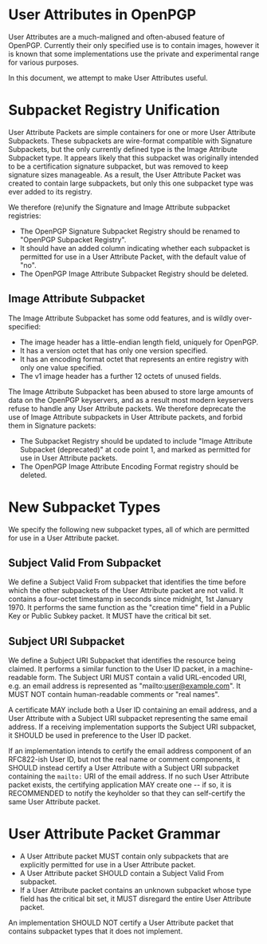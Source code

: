 # User Attributes in OpenPGP

User Attributes are a much-maligned and often-abused feature of OpenPGP.
Currently their only specified use is to contain images, however it is known that some implementations use the private and experimental range for various purposes.

In this document, we attempt to make User Attributes useful.

# Subpacket Registry Unification

User Attribute Packets are simple containers for one or more User Attribute Subpackets.
These subpackets are wire-format compatible with Signature Subpackets, but the only currently defined type is the Image Attribute Subpacket type.
It appears likely that this subpacket was originally intended to be a certification signature subpacket, but was removed to keep signature sizes manageable.
As a result, the User Attribute Packet was created to contain large subpackets, but only this one subpacket type was ever added to its registry.

We therefore (re)unify the Signature and Image Attribute subpacket registries:

* The OpenPGP Signature Subpacket Registry should be renamed to "OpenPGP Subpacket Registry".
* It should have an added column indicating whether each subpacket is permitted for use in a User Attribute Packet, with the default value of "no".
* The OpenPGP Image Attribute Subpacket Registry should be deleted.

## Image Attribute Subpacket

The Image Attribute Subpacket has some odd features, and is wildly over-specified:

* The image header has a little-endian length field, uniquely for OpenPGP.
* It has a version octet that has only one version specified.
* It has an encoding format octet that represents an entire registry with only one value specified.
* The v1 image header has a further 12 octets of unused fields.

The Image Attribute Subpacket has been abused to store large amounts of data on the OpenPGP keyservers, and as a result most modern keyservers refuse to handle any User Attribute packets.
We therefore deprecate the use of Image Attribute subpackets in User Attribute packets, and forbid them in Signature packets:

* The Subpacket Registry should be updated to include "Image Attribute Subpacket (deprecated)" at code point 1, and marked as permitted for use in User Attribute packets.
* The OpenPGP Image Attribute Encoding Format registry should be deleted.

# New Subpacket Types

We specify the following new subpacket types, all of which are permitted for use in a User Attribute packet.

## Subject Valid From Subpacket

We define a Subject Valid From subpacket that identifies the time before which the other subpackets of the User Attribute packet are not valid.
It contains a four-octet timestamp in seconds since midnight, 1st January 1970.
It performs the same function as the "creation time" field in a Public Key or Public Subkey packet.
It MUST have the critical bit set.

## Subject URI Subpacket

We define a Subject URI Subpacket that identifies the resource being claimed.
It performs a similar function to the User ID packet, in a machine-readable form.
The Subject URI MUST contain a valid URL-encoded URI, e.g. an email address is represented as "mailto:user@example.com".
It MUST NOT contain human-readable comments or "real names".

A certificate MAY include both a User ID containing an email address, and a User Attribute with a Subject URI subpacket representing the same email address.
If a receiving implementation supports the Subject URI subpacket, it SHOULD be used in preference to the User ID packet.

If an implementation intends to certify the email address component of an RFC822-ish User ID, but not the real name or comment components, it SHOULD instead certify a User Attribute with a Subject URI subpacket containing the `mailto:` URI of the email address.
If no such User Attribute packet exists, the certifying application MAY create one -- if so, it is RECOMMENDED to notify the keyholder so that they can self-certify the same User Attribute packet.

# User Attribute Packet Grammar

* A User Attribute packet MUST contain only subpackets that are explicitly permitted for use in a User Attribute packet.
* A User Attribute packet SHOULD contain a Subject Valid From subpacket.
* If a User Attribute packet contains an unknown subpacket whose type field has the critical bit set, it MUST disregard the entire User Attribute packet.

An implementation SHOULD NOT certify a User Attribute packet that contains subpacket types that it does not implement.
